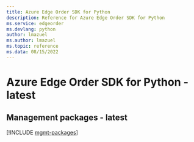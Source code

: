 ```yaml
---
title: Azure Edge Order SDK for Python
description: Reference for Azure Edge Order SDK for Python
ms.service: edgeorder
ms.devlang: python
author: lmazuel
ms.author: lmazuel
ms.topic: reference
ms.data: 08/15/2022
---
```

# Azure Edge Order SDK for Python - latest

## Management packages - latest
[!INCLUDE [mgmt-packages](edge-order-mgmt-index.md)]